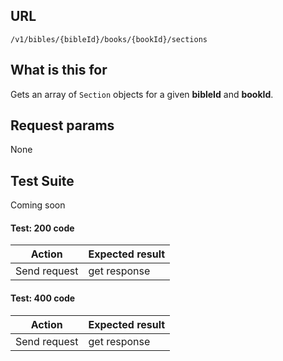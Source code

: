 ## URL

`​/v1​/bibles​/{bibleId}​/books​/{bookId}​/sections`

## What is this for

Gets an array of `Section` objects for a given **bibleId** and **bookId**.

## Request params

None

## Test Suite

Coming soon

#### Test: 200 code

| Action       | Expected result |
| ------------ | --------------- |
| Send request | get response    |

#### Test: 400 code

| Action       | Expected result |
| ------------ | --------------- |
| Send request | get response    |
